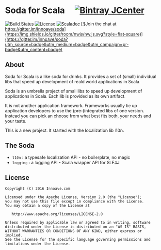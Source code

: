 # Soda for Scala &nbsp;&nbsp;&nbsp; [![Bintray JCenter](https://img.shields.io/bintray/v/innoave/maven/soda.svg?label=release&style=flat-square)](https://bintray.com/innoave/maven/soda)

[![Build Status](https://img.shields.io/travis/innoave/soda/master.svg?style=flat-square)](https://travis-ci.org/innoave/soda) [![License](http://img.shields.io/:license-Apache%202.0-red.svg?style=flat-square)](http://www.apache.org/licenses/LICENSE-2.0.txt) [![Scaladoc](https://img.shields.io/badge/scaladoc-latest-blue.svg?style=flat-square)](https://innoave.github.io/soda/latest/api) [![Join the chat at https://gitter.im/innoave/soda](https://img.shields.io/gitter/room/nwjs/nw.js.svg?style=flat-square)](https://gitter.im/innoave/soda?utm_source=badge&utm_medium=badge&utm_campaign=pr-badge&utm_content=badge)

## About

Soda for Scala is a like soda for drinks. It provides a set of (small) individual libs that speed up development of reald world applications in Scala.

Soda is an umbrella project of small libs to speed up development of applications in Scala. Each lib is provided as its own artifact.

It is not another application framework. Frameworks usually tie up application developers to use the (pre-)integrated libs of one version. Instead you can pick an choose from what best fits both, your needs and your taste.

This is a new project. It started with the localization lib l10n.

## The Soda

+ `l10n` : a typesafe localization API - no boilerplate, no magic
+ `logging` : a logging API - Scala wrapper API for SLF4J




## License

    Copyright (C) 2016 Innoave.com

    Licensed under the Apache License, Version 2.0 (the "License");
    you may not use this file except in compliance with the License.
    You may obtain a copy of the License at

       http://www.apache.org/licenses/LICENSE-2.0

    Unless required by applicable law or agreed to in writing, software
    distributed under the License is distributed on an "AS IS" BASIS,
    WITHOUT WARRANTIES OR CONDITIONS OF ANY KIND, either express or implied.
    See the License for the specific language governing permissions and
    limitations under the License.
  
